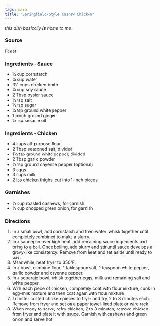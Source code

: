 ```yaml
---
tags: main
title: "Springfield-Style Cashew Chicken"
---
```


_this dish basically **is** home to me__

### Source
[Feast](https://www.feastmagazine.com/recipes/article_d7754778-6fa6-11ea-b6b3-63ebcb5a8461.html)

### Ingredients - Sauce
* ¼ cup cornstarch
* ¼ cup water
* 3½ cups chicken broth
* ¼ cup soy sauce
* 2 Tbsp oyster sauce
* ½ tsp salt
* ½ tsp sugar
* ¼ tsp ground white pepper
* 1 pinch ground ginger
* ⅛ tsp sesame oil

### Ingredients - Chicken


* 4 cups all-purpose flour
* 2 Tbsp seasoned salt, divided
* 1½ tsp ground white pepper, divided
* 2 Tbsp garlic powder
* ½ tsp ground cayenne pepper (optional)
* 3 eggs
* 3 cups milk
* 2 lbs chicken thighs, cut into 1-inch pieces

### Garnishes

* ½ cup roasted cashews, for garnish
* ½ cup chopped green onion, for garnish

### Directions
1. In a small bowl, add cornstarch and then water; whisk together until completely combined to make a slurry.
1. In a saucepan over high heat, add remaining sauce ingredients and bring to a boil. Once boiling, add slurry and stir until sauce develops a gravy-like consistency. Remove from heat and set aside until ready to use.
1. Meanwhile, heat fryer to 350°F.
1. In a bowl, combine flour, 1 tablespoon salt, 1 teaspoon white pepper, garlic powder and cayenne pepper.
1. In a separate bowl, whisk together eggs, milk and remaining salt and white pepper.
1. With each piece of chicken, completely coat with flour mixture, dunk in egg-milk mixture and then coat again with flour mixture.
1. Transfer coated chicken pieces to fryer and fry, 2 to 3 minutes each. Remove from fryer and set on a paper towel-lined plate or wire rack.
1. When ready to serve, refry chicken, 2 to 3 minutes; remove chicken from fryer and plate it with sauce. Garnish with cashews and green onion and serve hot.